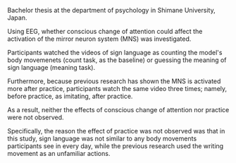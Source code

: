 Bachelor thesis at the department of psychology in Shimane University, Japan.

Using EEG, whether conscious change of attention could affect the activation of the mirror neuron system (MNS) was investigated.

Participants watched the videos of sign language as counting the model's body movemenets (count task, as the baseline) or guessing the meaning of sign language (meaning task).

Furthermore, because previous research has shown the MNS is activated more after practice, participants watch the same video three times; namely, before practice, as imitating, after practice.

As a result, neither the effects of conscious change of attention nor practice were not observed.

Specifically, the reason the effect of practice was not observed was that in this study, sign language was not similar to any body movements participants see in every day, while the previous research used the writing movement as an unfamiliar actions.
